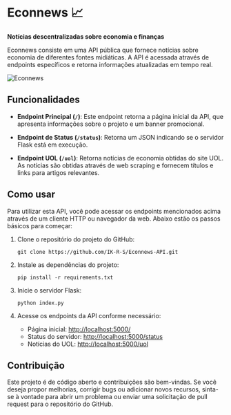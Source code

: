 # Econnews 📈
**Notícias descentralizadas sobre economia e finanças**

Econnews consiste em uma API pública que fornece notícias sobre economia de diferentes fontes midiáticas. A API é acessada através de endpoints específicos e retorna informações atualizadas em tempo real.

![Econnews](https://i.postimg.cc/Yq52PJG8/Econnews.png)

## Funcionalidades

- **Endpoint Principal (`/`)**: Este endpoint retorna a página inicial da API, que apresenta informações sobre o projeto e um banner promocional.

- **Endpoint de Status (`/status`)**: Retorna um JSON indicando se o servidor Flask está em execução.

- **Endpoint UOL (`/uol`)**: Retorna notícias de economia obtidas do site UOL. As notícias são obtidas através de web scraping e fornecem títulos e links para artigos relevantes.

## Como usar

Para utilizar esta API, você pode acessar os endpoints mencionados acima através de um cliente HTTP ou navegador da web. Abaixo estão os passos básicos para começar:

1. Clone o repositório do projeto do GitHub:
   ```
   git clone https://github.com/IK-R-S/Econnews-API.git
   ```

2. Instale as dependências do projeto:
   ```
   pip install -r requirements.txt
   ```

3. Inicie o servidor Flask:
   ```
   python index.py
   ```

4. Acesse os endpoints da API conforme necessário:
   - Página inicial: [http://localhost:5000/](http://localhost:5000/)
   - Status do servidor: [http://localhost:5000/status](http://localhost:5000/status)
   - Notícias do UOL: [http://localhost:5000/uol](http://localhost:5000/uol)

## Contribuição

Este projeto é de código aberto e contribuições são bem-vindas. Se você deseja propor melhorias, corrigir bugs ou adicionar novos recursos, sinta-se à vontade para abrir um problema ou enviar uma solicitação de pull request para o repositório do GitHub.
